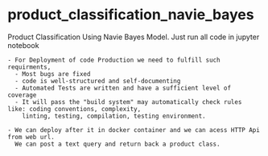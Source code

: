 # product_classification_navie_bayes
Product Classification Using Navie Bayes Model.
Just run all code in jupyter notebook

    - For Deployment of code Production we need to fulfill such requirments,
      - Most bugs are fixed
      - code is well-structured and self-documenting
      - Automated Tests are written and have a sufficient level of coverage
      - It will pass the "build system" may automatically check rules like: coding conventions, complexity, 
        linting, testing, compilation, testing environment.
        
    - We can deploy after it in docker container and we can acess HTTP Api from web url.
      We can post a text query and return back a product class.
